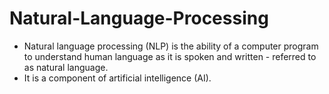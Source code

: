 # Natural-Language-Processing

* Natural language processing (NLP) is the ability of a computer program to understand human language as it is spoken and written - referred to as natural language. 
* It is a component of artificial intelligence (AI).
